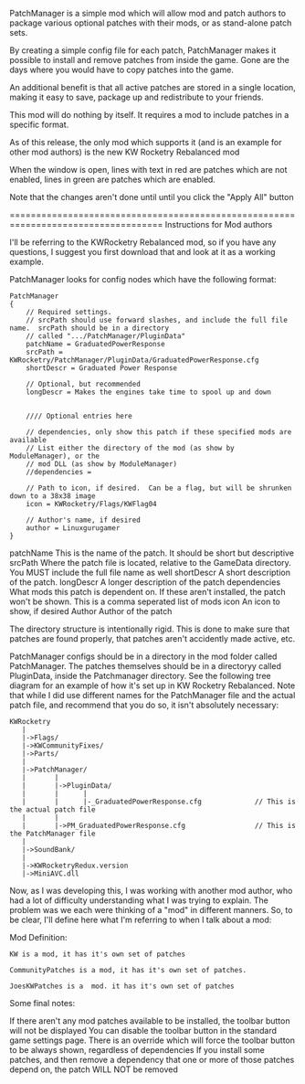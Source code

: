PatchManager is a simple mod which will allow mod and patch authors to 
package various optional patches with their mods, or as stand-alone patch
sets.

By creating a simple config file for each patch, PatchManager makes it possible
to install and remove patches from inside the game.  Gone are the days where you
would have to copy patches into the game.

An additional benefit is that all active patches are stored in a single location, 
making it easy to save, package up and redistribute to your friends.

This mod will do nothing by itself.  It requires a mod to include patches in a 
specific format.

As of this release, the only mod which supports it (and is an example for other mod
authors) is the new KW Rocketry Rebalanced mod

When the window is open, lines with text in red are patches which are not enabled, lines
in green are patches which are enabled.

Note that the changes aren't done until until you click the "Apply All" button

===================================================================================
Instructions for Mod authors

I'll be referring to the KWRocketry Rebalanced mod, so if you have any questions, I
suggest you first download that and look at it as a working example.


PatchManager looks for config nodes which have the following format:

	PatchManager
	{
		// Required settings.  
		// srcPath should use forward slashes, and include the full file name.  srcPath should be in a directory 
		// called ".../PatchManager/PluginData"
		patchName = GraduatedPowerResponse
		srcPath = KWRocketry/PatchManager/PluginData/GraduatedPowerResponse.cfg
		shortDescr = Graduated Power Response

		// Optional, but recommended
		longDescr = Makes the engines take time to spool up and down


		//// Optional entries here

		// dependencies, only show this patch if these specified mods are available
		// List either the directory of the mod (as show by ModuleManager), or the 
		// mod DLL (as show by ModuleManager)
		//dependencies = 

		// Path to icon, if desired.  Can be a flag, but will be shrunken down to a 38x38 image
		icon = KWRocketry/Flags/KWFlag04

		// Author's name, if desired
		author = Linuxgurugamer 
	}


patchName			This is the name of the patch.  It should be short but descriptive
srcPath				Where the patch file is located, relative to the GameData directory.  
					You MUST include the full file name as well
shortDescr			A short description of the patch.
longDescr			A longer description of the patch
dependencies		What mods this patch is dependent on.  If these aren't installed, 
					the patch won't be shown.  This is a comma seperated list of mods
icon				An icon to show, if desired
Author				Author of the patch

The directory structure is intentionally rigid.  This is done to make sure that patches 
are found properly, that patches aren't accidently made active, etc.

PatchManager configs should be in a directory in the mod folder called PatchManager.
The patches themselves should be in a directoryy called PluginData, inside the Patchmanager
directory.  See the following tree diagram for an example of how it's set up in KW Rocketry 
Rebalanced.  Note that while I did use different names for the PatchManager file and the 
actual patch file, and recommend that you do so, it isn't absolutely necessary:



	KWRocketry
	   |
	   |->Flags/
	   |->KWCommunityFixes/
	   |->Parts/
	   |
	   |->PatchManager/
	   |       |
	   |       |->PluginData/
	   |       |      |
	   |       |      |-_GraduatedPowerResponse.cfg				// This is the actual patch file
	   |       |
	   |       |->PM_GraduatedPowerResponse.cfg					// This is the PatchManager file
	   |
	   |->SoundBank/
	   |
	   |->KWRocketryRedux.version
	   |->MiniAVC.dll


Now, as I was developing this, I was working with another mod author, who had a lot of
difficulty understanding what I was trying to explain.  The problem was we each were
thinking of a "mod" in different manners.  So, to be clear, I'll define here what
I'm referring to when I talk about a mod:

Mod Definition:

	KW is a mod, it has it's own set of patches

	CommunityPatches is a mod, it has it's own set of patches.

	JoesKWPatches is a  mod. it has it's own set of patches


Some final notes:

If there aren't any mod patches available to be installed, the toolbar button will not be displayed
You can disable the toolbar button in the standard game settings page.
There is an override which will force the toolbar button to be always shown, regardless of dependencies
If you install some patches, and then remove a dependency that one or more of those patches depend on, the patch WILL NOT be removed